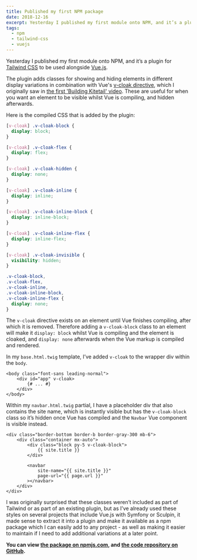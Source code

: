```yaml
---
title: Published my first NPM package
date: 2018-12-16
excerpt: Yesterday I published my first module onto NPM, and it’s a plugin for Tailwind CSS to be used alongside Vue.js.
tags:
  - npm
  - tailwind-css
  - vuejs
---
```


Yesterday I published my first module onto NPM, and it’s a plugin for [Tailwind
CSS][tailwind] to be used alongside [Vue.js](https://vuejs.org).

The plugin adds classes for showing and hiding elements in different display
variations in combination with Vue's
[v-cloak directive](https://vuejs.org/v2/api/#v-cloak), which I originally saw
in [the first 'Building Kitetail' video](https://youtu.be/XUXpcbYQ_iQ?t=2360).
These are useful for when you want an element to be visible whilst Vue is
compiling, and hidden afterwards.

Here is the compiled CSS that is added by the plugin:

```css
[v-cloak] .v-cloak-block {
  display: block;
}

[v-cloak] .v-cloak-flex {
  display: flex;
}

[v-cloak] .v-cloak-hidden {
  display: none;
}

[v-cloak] .v-cloak-inline {
  display: inline;
}

[v-cloak] .v-cloak-inline-block {
  display: inline-block;
}

[v-cloak] .v-cloak-inline-flex {
  display: inline-flex;
}

[v-cloak] .v-cloak-invisible {
  visibility: hidden;
}

.v-cloak-block,
.v-cloak-flex,
.v-cloak-inline,
.v-cloak-inline-block,
.v-cloak-inline-flex {
  display: none;
}
```

The `v-cloak` directive exists on an element until Vue finishes compiling, after
which it is removed. Therefore adding a `v-cloak-block` class to an element will
make it `display: block` whilst Vue is compiling and the element is cloaked, and
`display: none` afterwards when the Vue markup is compiled and rendered.

In my `base.html.twig` template, I’ve added `v-cloak` to the wrapper div within
the `body`.

<div v-pre markdown="1">

```twig
<body class="font-sans leading-normal">
    <div id="app" v-cloak>
        {# ... #}
    </div>
</body>
```

</div>

Within my `navbar.html.twig` partial, I have a placeholder div that also
contains the site name, which is instantly visible but has the `v-cloak-block`
class so it’s hidden once Vue has compiled and the `Navbar` Vue component is
visible instead.

<div v-pre markdown="1">

```twig
<div class="border-bottom border-b border-gray-300 mb-6">
    <div class="container mx-auto">
        <div class="block py-5 v-cloak-block">
            {{ site.title }}
        </div>

        <navbar
            site-name="{{ site.title }}"
            page-url="{{ page.url }}"
        ></navbar>
    </div>
</div>
```

</div>

I was originally surprised that these classes weren’t included as part of
Tailwind or as part of an existing plugin, but as I’ve already used these styles
on several projects that include Vue.js with Symfony or Sculpin, it made sense
to extract it into a plugin and make it available as a npm package which I can
easily add to any project - as well as making it easier to maintain if I need to
add additional variations at a later point.

**You can view [the package on npmjs.com][npm], and [the code repository on
GitHub][github].**

[github]: https://github.com/opdavies/tailwindcss-vuejs
[npm]: https://www.npmjs.com/package/tailwindcss-vuejs
[tailwind]: https://tailwindcss.com
